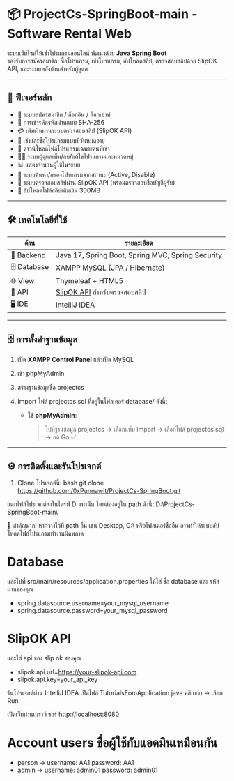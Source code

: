 # 📦 ProjectCs-SpringBoot-main - Software Rental Web

ระบบเว็บไซต์ให้เช่าโปรแกรมออนไลน์ พัฒนาด้วย **Java Spring Boot**  
รองรับการสมัครสมาชิก, ซื้อโปรแกรม, เช่าโปรแกรม, อัปโหลดสลิป, ตรวจสอบสลิปด้วย SlipOK API, และระบบหลังบ้านสำหรับผู้ดูแล

---

## 📌 ฟีเจอร์หลัก

- 👥 ระบบสมัครสมาชิก / ล็อกอิน / ล็อกเอาท์
- 🔐 การเข้ารหัสรหัสผ่านแบบ SHA-256
- 💳 เติมเงินผ่านระบบตรวจสอบสลิป (SlipOK API)
- 💼 เช่าและซื้อโปรแกรมแบบมีวันหมดอายุ
- 📁 ดาวน์โหลดไฟล์โปรแกรมเฉพาะคนที่เช่า
- 🧑‍💻 ระบบผู้ดูแลเพิ่ม/ลบ/แก้ไขโปรแกรมและหมวดหมู่
- 📊 แสดงจำนวนผู้ใช้ในระบบ
- 🔎 ระบบค้นหา/กรองโปรแกรมจากสถานะ (Active, Disable)
- 🧾 ระบบตรวจสอบสลิปผ่าน SlipOK API (พร้อมตรวจสอบชื่อบัญชีผู้รับ)
- 📂 อัปโหลดไฟล์สลีปเติมเงิน 300MB

---

## 🛠 เทคโนโลยีที่ใช้

| ด้าน        | รายละเอียด                                                |
|-------------|-------------------------------------------------------------|
| 🔧 Backend  | Java 17, Spring Boot, Spring MVC, Spring Security          |
| 🗄 Database | XAMPP MySQL (JPA / Hibernate)                              |
| 🌐 View     | Thymeleaf + HTML5                                          |
| 🔐 API      | [SlipOK API](https://slipok.com/) สำหรับตรวจสอบสลิป        |
| 🖥 IDE       | IntelliJ IDEA                                               |

---



## 🗄️ การตั้งค่าฐานข้อมูล

1. เปิด **XAMPP Control Panel** แล้วเปิด MySQL
2. เข้า phpMyAdmin
3. สร้างฐานข้อมูลชื่อ projectcs
4. Import ไฟล์ projectcs.sql ที่อยู่ในโฟลเดอร์ database/ ดังนี้:

    - ใช้ **phpMyAdmin**:
      > ไปที่ฐานข้อมูล projectcs → เลือกแท็บ Import → เลือกไฟล์ projectcs.sql → กด Go ✅

---

## ⚙️ การติดตั้งและรันโปรเจกต์

1. Clone โปรเจกต์นี้:
   bash
   git clone https://github.com/0xPunnawit/ProjectCs-SpringBoot.git

แตกไฟล์โปรเจกต์ลงในไดรฟ์ D: เท่านั้น
โดยต้องอยู่ใน path ดังนี้: D:\ProjectCs-SpringBoot-main\

🛑 สำคัญมาก: หากวางไว้ที่ path อื่น เช่น Desktop, C:\ หรือโฟลเดอร์ชื่ออื่น อาจทำให้ระบบอัปโหลดไฟล์โปรแกรมทำงานผิดพลาด

# Database
และไปที่ src/main/resources/application.properties ให้ใส่ ชื่อ database และ รหัสผ่านของคุณ
- spring.datasource.username=your_mysql_username
- spring.datasource.password=your_mysql_password

# SlipOK API
และใส่ api ของ slip ok ของคุณ
- slipok.api.url=https://your-slipok-api.com
- slipok.api.key=your_api_key

รันโปรเจกต์ผ่าน IntelliJ IDEA
เปิดไฟล์ TutorialsEomApplication.java
คลิกขวา → เลือก Run

เปิดเว็บผ่านเบราว์เซอร์
http://localhost:8080

# Account users ชื่อผู้ใช้กับแอดมินเหมือนกัน
- person -> username: AA1 password: AA1
- admin -> username: admin01  password: admin01
